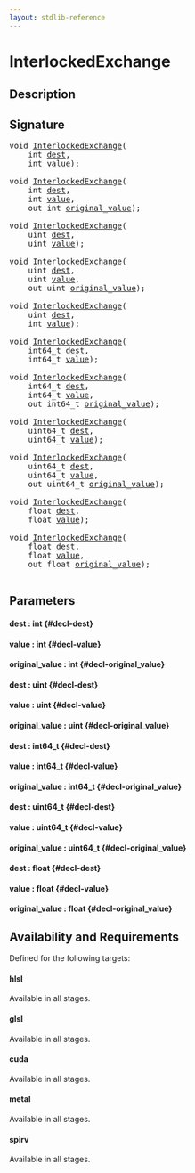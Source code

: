 ```yaml
---
layout: stdlib-reference
---
```


# InterlockedExchange

## Description





## Signature 

<pre>
void <a href="/stdlib-reference/global-decls/InterlockedExchange">InterlockedExchange</a>(
    int <a href="/stdlib-reference/global-decls/InterlockedExchange#decl-dest" class="code_param">dest</a>,
    int <a href="/stdlib-reference/global-decls/InterlockedExchange#decl-value" class="code_param">value</a>);

void <a href="/stdlib-reference/global-decls/InterlockedExchange">InterlockedExchange</a>(
    int <a href="/stdlib-reference/global-decls/InterlockedExchange#decl-dest" class="code_param">dest</a>,
    int <a href="/stdlib-reference/global-decls/InterlockedExchange#decl-value" class="code_param">value</a>,
    out int <a href="/stdlib-reference/global-decls/InterlockedExchange#decl-original_value" class="code_param">original_value</a>);

void <a href="/stdlib-reference/global-decls/InterlockedExchange">InterlockedExchange</a>(
    uint <a href="/stdlib-reference/global-decls/InterlockedExchange#decl-dest" class="code_param">dest</a>,
    uint <a href="/stdlib-reference/global-decls/InterlockedExchange#decl-value" class="code_param">value</a>);

void <a href="/stdlib-reference/global-decls/InterlockedExchange">InterlockedExchange</a>(
    uint <a href="/stdlib-reference/global-decls/InterlockedExchange#decl-dest" class="code_param">dest</a>,
    uint <a href="/stdlib-reference/global-decls/InterlockedExchange#decl-value" class="code_param">value</a>,
    out uint <a href="/stdlib-reference/global-decls/InterlockedExchange#decl-original_value" class="code_param">original_value</a>);

void <a href="/stdlib-reference/global-decls/InterlockedExchange">InterlockedExchange</a>(
    uint <a href="/stdlib-reference/global-decls/InterlockedExchange#decl-dest" class="code_param">dest</a>,
    int <a href="/stdlib-reference/global-decls/InterlockedExchange#decl-value" class="code_param">value</a>);

void <a href="/stdlib-reference/global-decls/InterlockedExchange">InterlockedExchange</a>(
    int64_t <a href="/stdlib-reference/global-decls/InterlockedExchange#decl-dest" class="code_param">dest</a>,
    int64_t <a href="/stdlib-reference/global-decls/InterlockedExchange#decl-value" class="code_param">value</a>);

void <a href="/stdlib-reference/global-decls/InterlockedExchange">InterlockedExchange</a>(
    int64_t <a href="/stdlib-reference/global-decls/InterlockedExchange#decl-dest" class="code_param">dest</a>,
    int64_t <a href="/stdlib-reference/global-decls/InterlockedExchange#decl-value" class="code_param">value</a>,
    out int64_t <a href="/stdlib-reference/global-decls/InterlockedExchange#decl-original_value" class="code_param">original_value</a>);

void <a href="/stdlib-reference/global-decls/InterlockedExchange">InterlockedExchange</a>(
    uint64_t <a href="/stdlib-reference/global-decls/InterlockedExchange#decl-dest" class="code_param">dest</a>,
    uint64_t <a href="/stdlib-reference/global-decls/InterlockedExchange#decl-value" class="code_param">value</a>);

void <a href="/stdlib-reference/global-decls/InterlockedExchange">InterlockedExchange</a>(
    uint64_t <a href="/stdlib-reference/global-decls/InterlockedExchange#decl-dest" class="code_param">dest</a>,
    uint64_t <a href="/stdlib-reference/global-decls/InterlockedExchange#decl-value" class="code_param">value</a>,
    out uint64_t <a href="/stdlib-reference/global-decls/InterlockedExchange#decl-original_value" class="code_param">original_value</a>);

void <a href="/stdlib-reference/global-decls/InterlockedExchange">InterlockedExchange</a>(
    float <a href="/stdlib-reference/global-decls/InterlockedExchange#decl-dest" class="code_param">dest</a>,
    float <a href="/stdlib-reference/global-decls/InterlockedExchange#decl-value" class="code_param">value</a>);

void <a href="/stdlib-reference/global-decls/InterlockedExchange">InterlockedExchange</a>(
    float <a href="/stdlib-reference/global-decls/InterlockedExchange#decl-dest" class="code_param">dest</a>,
    float <a href="/stdlib-reference/global-decls/InterlockedExchange#decl-value" class="code_param">value</a>,
    out float <a href="/stdlib-reference/global-decls/InterlockedExchange#decl-original_value" class="code_param">original_value</a>);

</pre>

## Parameters

#### dest  : int {#decl-dest}
#### value  : int {#decl-value}
#### original\_value  : int {#decl-original_value}
#### dest  : uint {#decl-dest}
#### value  : uint {#decl-value}
#### original\_value  : uint {#decl-original_value}
#### dest  : int64\_t {#decl-dest}
#### value  : int64\_t {#decl-value}
#### original\_value  : int64\_t {#decl-original_value}
#### dest  : uint64\_t {#decl-dest}
#### value  : uint64\_t {#decl-value}
#### original\_value  : uint64\_t {#decl-original_value}
#### dest  : float {#decl-dest}
#### value  : float {#decl-value}
#### original\_value  : float {#decl-original_value}

## Availability and Requirements

Defined for the following targets:

#### hlsl
Available in all stages.

#### glsl
Available in all stages.

#### cuda
Available in all stages.

#### metal
Available in all stages.

#### spirv
Available in all stages.



